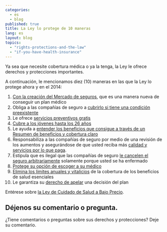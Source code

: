 ```yaml
---
categories: 
  - es
  - blog
published: true
title: La Ley lo protege de 10 maneras
lang: es
layout: blog
topics: 
  - "rights-protections-and-the-law"
  - "if-you-have-health-insurance"
---
```


Ya sea que necesite cobertura médica o ya la tenga, la Ley le ofrece derechos y protecciones importantes. 

A continuación, le mencionamos diez (10) maneras en las que la Ley lo protege ahora y en el 2014: 

1. [Con la creación del Mercado de seguros](/es/how-does-the-health-care-law-protect-me/#part2), que es una manera nueva de conseguir un plan médico
2.	Obliga a las compañías de seguro a [cubrirlo si tiene una condición preexistente](/es/how-does-the-health-care-law-protect-me/#part3)
3.	Le ofrece [servicios preventivos gratis](/es/how-does-the-health-care-law-protect-me/#part8)
4.	[Cubre a los jóvenes hasta los 26 años](/es/how-does-the-health-care-law-protect-me/#part7)
5.	Le ayuda a [entender los beneficios que consigue a través de un Resumen de beneficios y cobertura claro](/es/how-does-the-health-care-law-protect-me/#part4)
6.	Responsabiliza a las compañías de seguro por medio de una revisión de los aumentos y asegurándose de que usted reciba más [calidad y servicios por lo que paga](/es/how-does-the-health-care-law-protect-me/#part10).
7.	Estipula que es ilegal que las compañías de seguro [le cancelen el seguro arbitrariamente](/es/how-does-the-health-care-law-protect-me/#part5) solamente porque usted se ha enfermado
8. [Protege su opción de escoger a su médico](/es/how-does-the-health-care-law-protect-me/#part6)
9. [Elimina los límites anuales y vitalicios](/es/how-does-the-health-care-law-protect-me/#part9) de la cobertura de los beneficios de salud esenciales 
10.	Le garantiza su  [derecho de apelar](/es/how-does-the-health-care-law-protect-me/#part11) una decisión del plan 

Entérese sobre [la Ley de Cuidado de Salud a Bajo Precio](/es/if-you-have-health-insurance/).

## Déjenos su comentario o pregunta.
¿Tiene comentarios o preguntas sobre sus derechos y protecciones? Deje su comentario.

